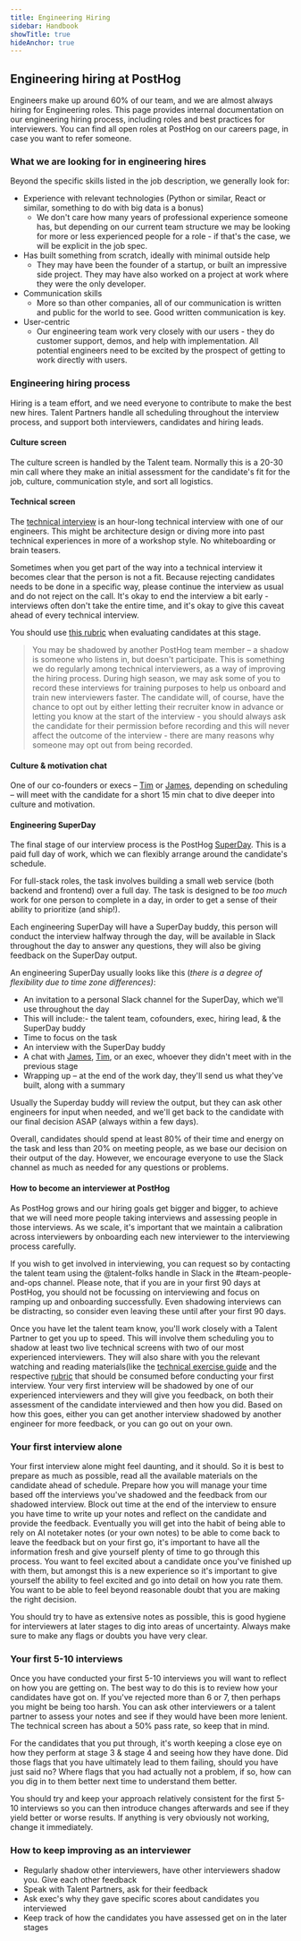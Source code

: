 ```yaml
---
title: Engineering Hiring
sidebar: Handbook
showTitle: true
hideAnchor: true
---
```


## Engineering hiring at PostHog

Engineers make up around 60% of our team, and we are almost always hiring for Engineering roles. This page provides internal documentation on our engineering hiring process, including roles and best practices for interviewers. You can find all open roles at PostHog on our careers page, in case you want to refer someone.

### What we are looking for in engineering hires

Beyond the specific skills listed in the job description, we generally look for: 

*   Experience with relevant technologies (Python or similar, React or similar, something to do with big data is a bonus)
    *   We don't care how many years of professional experience someone has, but depending on our current team structure we may be looking for more or less experienced people for a role - if that's the case, we will be explicit in the job spec.
*   Has built something from scratch, ideally with minimal outside help
    *   They may have been the founder of a startup, or built an impressive side project. They may have also worked on a project at work where they were the only developer.
*   Communication skills
    *   More so than other companies, all of our communication is written and public for the world to see. Good written communication is key.
*   User-centric
    *   Our engineering team work very closely with our users - they do customer support, demos, and help with implementation. All potential engineers need to be excited by the prospect of getting to work directly with users.

### Engineering hiring process 

Hiring is a team effort, and we need everyone to contribute to make the best new hires. Talent Partners handle all scheduling throughout the interview process, and support both interviewers, candidates and hiring leads.

#### Culture screen 

The culture screen is handled by the Talent team. Normally this is a 20-30 min call where they make an initial assessment for the candidate's fit for the job, culture, communication style, and sort all logistics.

#### Technical screen

The [technical interview](/handbook/people/hiring-process#2-technical-interview-with-the-hiring-manager) is an hour-long technical interview with one of our engineers. This might be architecture design or diving more into past technical experiences in more of a workshop style. No whiteboarding or brain teasers. 

Sometimes when you get part of the way into a technical interview it becomes clear that the person is not a fit. Because rejecting candidates needs to be done in a specific way, please continue the interview as usual and do not reject on the call. It's okay to end the interview a bit early - interviews often don't take the entire time, and it's okay to give this caveat ahead of every technical interview.

You should use [this rubric](https://github.com/Posthog-Interviews/superday-interview-test/blob/main/technical-exercise/rubric.md) when evaluating candidates at this stage.

> You may be shadowed by another PostHog team member – a shadow is someone who listens in, but doesn't participate. This is something we do regularly among technical interviewers, as a way of improving the hiring process. During high season, we may ask some of you to record these interviews for training purposes to help us onboard and train new interviewers faster. The candidate will, of course, have the chance to opt out by either letting their recruiter know in advance or letting you know at the start of the interview - you should always ask the candidate for their permission before recording and this will never affect the outcome of the interview - there are many reasons why someone may opt out from being recorded. 

#### Culture & motivation chat

One of our co-founders or execs – [Tim](/tim) or [James](/james), depending on scheduling – will meet with the candidate for a short 15 min chat to dive deeper into culture and motivation. 

#### Engineering SuperDay

The final stage of our interview process is the PostHog [SuperDay](/handbook/people/hiring-process#posthog-superday). This is a paid full day of work, which we can flexibly arrange around the candidate's schedule. 

For full-stack roles, the task involves building a small web service (both backend and frontend) over a full day. The task is designed to be _too much_ work for one person to complete in a day, in order to get a sense of their ability to prioritize (and ship!). 

Each engineering SuperDay will have a SuperDay buddy, this person will conduct the interview halfway through the day, will be available in Slack throughout the day to answer any questions, they will also be giving feedback on the SuperDay output.

An engineering SuperDay usually looks like this (_there is a degree of flexibility due to time zone differences)_:

*   An invitation to a personal Slack channel for the SuperDay, which we'll use throughout the day
   * This will include:- the talent team, cofounders, exec, hiring lead, & the SuperDay buddy      
*   Time to focus on the task
*   An interview with the SuperDay buddy
*   A chat with [James](/james), [Tim](/tim), or an exec, whoever they didn't meet with in the previous stage
*   Wrapping up – at the end of the work day, they'll send us what they've built, along with a summary

Usually the Superday buddy will review the output, but they can ask other engineers for input when needed, and we'll get back to the candidate with our final decision ASAP (always within a few days).

Overall, candidates should spend at least 80% of their time and energy on the task and less than 20% on meeting people, as we base our decision on their output of the day. However, we encourage everyone to use the Slack channel as much as needed for any questions or problems.

#### How to become an interviewer at PostHog

As PostHog grows and our hiring goals get bigger and bigger, to achieve that we will need more people taking interviews and assessing people in those interviews. As we scale, it's important that we maintain a calibration across interviewers by onboarding each new interviewer to the interviewing process carefully. 

If you wish to get involved in interviewing, you can request so by contacting the talent team using the @talent-folks handle in Slack in the #team-people-and-ops channel. Please note, that if you are in your first 90 days at PostHog, you should not be focussing on interviewing and focus on ramping up and onboarding successfully. Even shadowing interviews can be distracting, so consider even leaving these until after your first 90 days.

Once you have let the talent team know, you'll work closely with a Talent Partner to get you up to speed. This will involve them scheduling you to shadow at least two live technical screens with two of our most experienced interviewers. They will also share with you the relevant watching and reading materials(like the [technical exercise guide](https://github.com/PostHog/superday-interview-test/blob/main/technical-exercise/guide.md) and the respective [rubric](https://github.com/Posthog-Interviews/superday-interview-test/blob/main/technical-exercise/rubric.md)  that should be consumed before conducting your first interview. Your very first interview will be shadowed by one of our experienced interviewers and they will give you feedback, on both their assessment of the candidate interviewed and then how you did. Based on how this goes, either you can get another interview shadowed by another engineer for more feedback, or you can go out on your own. 

### Your first interview alone

Your first interview alone might feel daunting, and it should. So it is best to prepare as much as possible, read all the available materials on the candidate ahead of schedule. Prepare how you will manage your time based off the interviews you've shadowed and the feedback from our shadowed interview. Block out time at the end of the interview to ensure you have time to write up your notes and reflect on the candidate and provide the feedback. Eventually you will get into the habit of being able to rely on AI notetaker notes (or your own notes) to be able to come back to leave the feedback but on your first go, it's important to have all the information fresh and give yourself plenty of time to go through this process. You want to feel excited about a candidate once you've finished up with them, but amongst this is a new experience so it's important to give yourself the ability to feel excited and go into detail on how you rate them. You want to be able to feel beyond reasonable doubt that you are making the right decision. 

You should try to have as extensive notes as possible, this is good hygiene for interviewers at later stages to dig into areas of uncertainty. Always make sure to make any flags or doubts you have very clear.

### Your first 5-10 interviews 

Once you have conducted your first 5-10 interviews you will want to reflect on how you are getting on. The best way to do this is to review how your candidates have got on. If you've rejected more than 6 or 7, then perhaps you might be being too harsh. You can ask other interviewers or a talent partner to assess your notes and see if they would have been more lenient. The technical screen has about a 50% pass rate, so keep that in mind. 

For the candidates that you put through, it's worth keeping a close eye on how they perform at stage 3 & stage 4 and seeing how they have done. Did those flags that you have ultimately lead to them failing, should you have just said no? Where flags that you had actually not a problem, if so, how can you dig in to them better next time to understand them better. 

You should try and keep your approach relatively consistent for the first 5-10 interviews so you can then introduce changes afterwards and see if they yield better or worse results. If anything is very obviously not working, change it immediately.

### How to keep improving as an interviewer

- Regularly shadow other interviewers, have other interviewers shadow you. Give each other feedback
- Speak with Talent Partners, ask for their feedback
- Ask exec's why they gave specific scores about candidates you interviewed
- Keep track of how the candidates you have assessed get on in the later stages 

